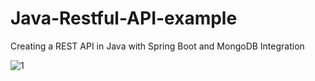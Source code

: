 # Java-Restful-API-example
Creating a REST API in Java with Spring Boot and MongoDB Integration


![1](https://github.com/Ayyappan006/Java-Restful-API-example/assets/99162903/a4aa27da-9b6b-482b-a8b8-fccedf73f82a)
